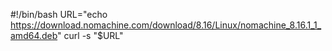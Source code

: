 #!/bin/bash
URL="echo https://download.nomachine.com/download/8.16/Linux/nomachine_8.16.1_1_amd64.deb"
curl -s "$URL"
